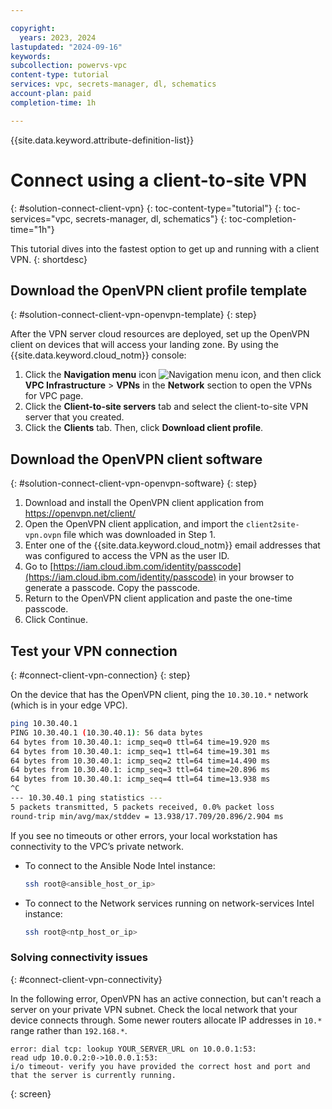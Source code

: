 ```yaml
---

copyright:
  years: 2023, 2024
lastupdated: "2024-09-16"
keywords:
subcollection: powervs-vpc
content-type: tutorial
services: vpc, secrets-manager, dl, schematics
account-plan: paid
completion-time: 1h

---
```


{{site.data.keyword.attribute-definition-list}}

# Connect using a client-to-site VPN
{: #solution-connect-client-vpn}
{: toc-content-type="tutorial"}
{: toc-services="vpc, secrets-manager, dl, schematics"}
{: toc-completion-time="1h"}

This tutorial dives into the fastest option to get up and running with a client VPN.
{: shortdesc}


## Download the OpenVPN client profile template
{: #solution-connect-client-vpn-openvpn-template}
{: step}

After the VPN server cloud resources are deployed, set up the OpenVPN client on devices that will access your landing zone.
By using the {{site.data.keyword.cloud_notm}} console:
1. Click the **Navigation menu** icon ![Navigation menu icon](../icons/icon_hamburger.svg "Menu"), and then click **VPC Infrastructure** > **VPNs** in the **Network** section to open the VPNs for VPC page.
1. Click the **Client-to-site servers** tab and select the client-to-site VPN server that you created.
1. Click the **Clients** tab. Then, click **Download client profile**.

## Download the OpenVPN client software
{: #solution-connect-client-vpn-openvpn-software}
{: step}

1.  Download and install the OpenVPN client application from https://openvpn.net/client/
1.  Open the OpenVPN client application, and import the `client2site-vpn.ovpn` file which was downloaded in Step 1.
1.  Enter one of the {{site.data.keyword.cloud_notm}} email addresses that was configured to access the VPN as the user ID.
1.  Go to [https://iam.cloud.ibm.com/identity/passcode](https://iam.cloud.ibm.com/identity/passcode) in your browser to generate a passcode. Copy the passcode.
1.  Return to the OpenVPN client application and paste the one-time passcode. 
1.  Click Continue.

## Test your VPN connection
{: #connect-client-vpn-connection}
{: step}

On the device that has the OpenVPN client, ping the `10.30.10.*` network (which is in your edge VPC).

```bash
ping 10.30.40.1
PING 10.30.40.1 (10.30.40.1): 56 data bytes
64 bytes from 10.30.40.1: icmp_seq=0 ttl=64 time=19.920 ms
64 bytes from 10.30.40.1: icmp_seq=1 ttl=64 time=19.301 ms
64 bytes from 10.30.40.1: icmp_seq=2 ttl=64 time=14.490 ms
64 bytes from 10.30.40.1: icmp_seq=3 ttl=64 time=20.896 ms
64 bytes from 10.30.40.1: icmp_seq=4 ttl=64 time=13.938 ms
^C
--- 10.30.40.1 ping statistics ---
5 packets transmitted, 5 packets received, 0.0% packet loss
round-trip min/avg/max/stddev = 13.938/17.709/20.896/2.904 ms
```

If you see no timeouts or other errors, your local workstation has connectivity to the VPC’s private network.

- To connect to the Ansible Node Intel instance:

    ```sh
    ssh root@<ansible_host_or_ip>
    ```

- To connect to the Network services running on network-services Intel instance:
    ```sh
    ssh root@<ntp_host_or_ip>
    ```

### Solving connectivity issues
{: #connect-client-vpn-connectivity}

In the following error, OpenVPN has an active connection, but can't reach a server on your private VPN subnet. Check the local network that your device connects through. Some newer routers allocate IP addresses in `10.*` range rather than `192.168.*`.

```text
error: dial tcp: lookup YOUR_SERVER_URL on 10.0.0.1:53:
read udp 10.0.0.2:0->10.0.0.1:53:
i/o timeout- verify you have provided the correct host and port and that the server is currently running.
```
{: screen}
